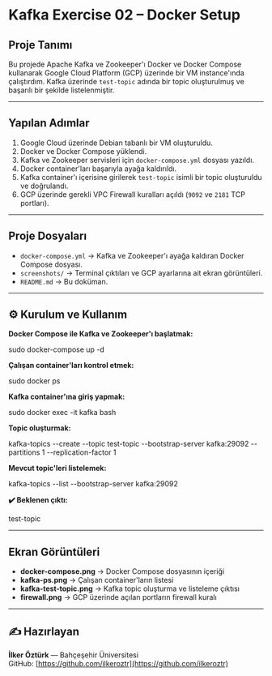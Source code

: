 # Kafka Exercise 02 – Docker Setup

##  Proje Tanımı
Bu projede Apache Kafka ve Zookeeper'ı Docker ve Docker Compose kullanarak Google Cloud Platform (GCP) üzerinde bir VM instance'ında çalıştırdım. Kafka üzerinde `test-topic` adında bir topic oluşturulmuş ve başarılı bir şekilde listelenmiştir.

---

##  Yapılan Adımlar
1. Google Cloud üzerinde Debian tabanlı bir VM oluşturuldu.
2. Docker ve Docker Compose yüklendi.
3. Kafka ve Zookeeper servisleri için `docker-compose.yml` dosyası yazıldı.
4. Docker container'ları başarıyla ayağa kaldırıldı.
5. Kafka container'ı içerisine girilerek `test-topic` isimli bir topic oluşturuldu ve doğrulandı.
6. GCP üzerinde gerekli VPC Firewall kuralları açıldı (`9092` ve `2181` TCP portları).

---

##  Proje Dosyaları
- `docker-compose.yml` → Kafka ve Zookeeper'ı ayağa kaldıran Docker Compose dosyası.
- `screenshots/` → Terminal çıktıları ve GCP ayarlarına ait ekran görüntüleri.
- `README.md` → Bu doküman.

---

## ⚙ Kurulum ve Kullanım

**Docker Compose ile Kafka ve Zookeeper'ı başlatmak:**

sudo docker-compose up -d

**Çalışan container'ları kontrol etmek:**

sudo docker ps

**Kafka container'ına giriş yapmak:**

sudo docker exec -it kafka bash

**Topic oluşturmak:**

kafka-topics --create --topic test-topic --bootstrap-server kafka:29092 --partitions 1 --replication-factor 1

**Mevcut topic'leri listelemek:**

kafka-topics --list --bootstrap-server kafka:29092

**✔️ Beklenen çıktı:**

test-topic

---

##  Ekran Görüntüleri
- **docker-compose.png** → Docker Compose dosyasının içeriği
- **kafka-ps.png** → Çalışan container'ların listesi
- **kafka-test-topic.png** → Kafka topic oluşturma ve listeleme çıktısı
- **firewall.png** → GCP üzerinde açılan portların firewall kuralı

---

## ✍ Hazırlayan
**İlker Öztürk** — Bahçeşehir Üniversitesi  
GitHub: [https://github.com/ilkeroztr](https://github.com/ilkeroztr)
